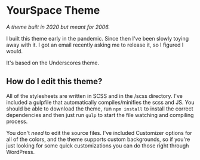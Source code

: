 # YourSpace Theme

*A theme built in 2020 but meant for 2006.*

I built this theme early in the pandemic. Since then I've been slowly toying away with it. I got an email recently asking me to release it, so I figured I would.

It's based on the Underscores theme.

## How do I edit this theme?

All of the stylesheets are written in SCSS and in the /scss directory. I've included a gulpfile that automatically compiles/minifies the scss and JS. You should be able to download the theme, run `npm install` to install the correct dependencies and then just run `gulp` to start the file watching and compiling process.

You don't *need* to edit the source files. I've included Customizer options for all of the colors, and the theme supports custom backgrounds, so if you're just looking for some quick customizations you can do those right through WordPress.
